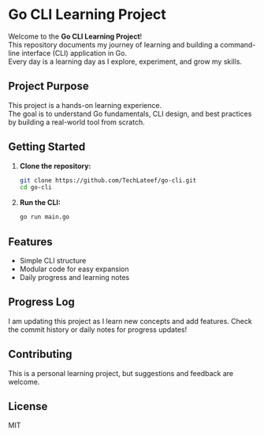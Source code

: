 # Go CLI Learning Project

Welcome to the **Go CLI Learning Project**!  
This repository documents my journey of learning and building a command-line interface (CLI) application in Go.  
Every day is a learning day as I explore, experiment, and grow my skills.

## Project Purpose
This project is a hands-on learning experience.  
The goal is to understand Go fundamentals, CLI design, and best practices by building a real-world tool from scratch.

## Getting Started
1. **Clone the repository:**
   ```bash
   git clone https://github.com/TechLateef/go-cli.git
   cd go-cli

2. **Run the CLI:**
   ```bash
   go run main.go
   ```

## Features
- Simple CLI structure
- Modular code for easy expansion
- Daily progress and learning notes

## Progress Log
I am updating this project as I learn new concepts and add features.
Check the commit history or daily notes for progress updates!
## Contributing
This is a personal learning project, but suggestions and feedback are welcome.

## License
MIT
